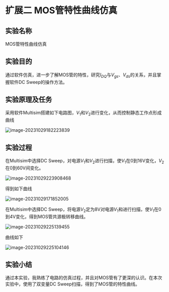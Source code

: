 # 扩展二 MOS管特性曲线仿真

## 实验名称

MOS管特性曲线仿真

## 实验目的

通过软件仿真，进一步了解MOS管的特性，研究$I_{DQ}$与$V_{gs}、V_{ds}$的关系，并且掌握软件DC Sweep的操作方法。

## 实验原理及任务

采用软件Multisim搭建如下电路图，$V_{1}$和$V_{2}$进行变化，从而控制静态工作点形成曲线

![image-20231029182223839](https://cdn.jsdelivr.net/gh/SHR-sky/Picture@main/Pic/image-20231029182223839.png)

## 实验过程
在Multisim中选择DC Sweep，对电源$V_{1}$和$V_{2}$进行扫描，使$V_{1}$在0到16V变化，$V_{2}$在0到60V间变化。

![image-20231029223908468](https://cdn.jsdelivr.net/gh/SHR-sky/Picture@main/Pic/image-20231029223908468.png)

得到如下曲线

![image-20231029171852005](https://cdn.jsdelivr.net/gh/SHR-sky/Picture@main/Pic/image-20231029171852005.png)

在Multisim中选择DC Sweep，将电源$V_{2}$定为8V对电源$V_{1}$和进行扫描，使$V_{1}$在0到4V变化，得到MOS管共源极转移曲线。

![image-20231029225139455](https://cdn.jsdelivr.net/gh/SHR-sky/Picture@main/Pic/image-20231029225139455.png)

曲线如下

![image-20231029225104146](https://cdn.jsdelivr.net/gh/SHR-sky/Picture@main/Pic/image-20231029225104146.png)

## 实验小结

通过本实验，我熟练了电路的仿真过程，并且对MOS管有了更深的认识。在本次实验中，使用了双变量DC Sweep扫描，得到了MOS管的特性曲线。


